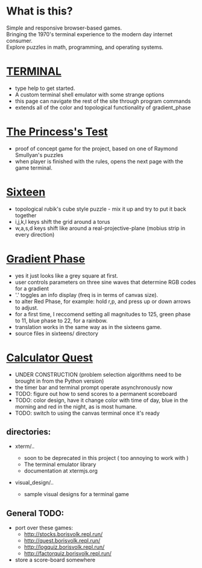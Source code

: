 # What is this?
Simple and responsive browser-based games.  
Bringing the 1970's terminal experience to the modern day internet consumer.  
Explore puzzles in math, programming, and operating systems.  

# [TERMINAL](https://boris-volkov.github.io.games/terminal.html)
  - type help to get started.
  - A custom terminal shell emulator with some strange options
  - this page can navigate the rest of the site through program commands
  - extends all of the color and topological functionality of gradient_phase

# [The Princess's Test](https://boris-volkov.github.io/games/princess/rules.html)
  - proof of concept game for the project, based on one of Raymond Smullyan's puzzles
  - when player is finished with the rules, opens the next page with the game terminal.

# [Sixteen](https://boris-volkov.github.io/games/sixteens/sixteens.html)
  - topological rubik's cube style puzzle - mix it up and try to put it back together
  - i,j,k,l keys shift the grid around a torus
  - w,a,s,d keys shift like around a real-projective-plane (mobius strip in every direction)

# [Gradient Phase](https://boris-volkov.github.io/games/sixteens/gradient.html?size=32)
  - yes it just looks like a grey square at first.
  - user controls parameters on three sine waves that determine RGB codes for a gradient
  - '.' toggles an info display (freq is in terms of canvas size).
  - to alter Red Phase, for example: hold r,p, and press up or down arrows to adjust.
  - for a first time, I reccomend setting all magnitudes to 125, green phase to 11, blue phase to 22, for a rainbow.
  - translation works in the same way as in the sixteens game. 
  - source files in sixteens/ directory

# [Calculator Quest](https://boris-volkov.github.io/games/quest/quest.html)
  - UNDER CONSTRUCTION (problem selection algorithms need to be brought in from the Python version)
  - the timer bar and terminal prompt operate asynchronously now
  - TODO: figure out how to send scores to a permanent scoreboard
  - TODO: color design, have it change color with time of day, blue in the morning and red in the night, as is most humane.
  - TODO: switch to using the canvas terminal once it's ready

## directories:
- xterm/..
  - soon to be deprecated in this project ( too annoying to work with )
  - The terminal emulator library
  - documentation at xtermjs.org

- visual_design/..
  - sample visual designs for a terminal game
  
## General TODO:
- port over these games:
  - http://stocks.borisvolk.repl.run/
  - http://quest.borisvolk.repl.run/
  - http://logquiz.borisvolk.repl.run/
  - http://factorquiz.borisvolk.repl.run/
- store a score-board somewhere
